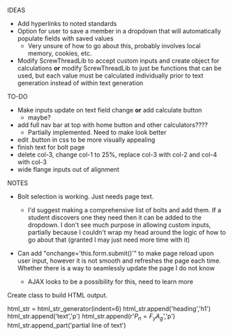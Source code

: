 IDEAS

- Add hyperlinks to noted standards
- Option for user to save a member in a dropdown that will automatically populate fields with saved values
  - Very unsure of how to go about this, probably involves local memory, cookies, etc.
- Modify ScrewThreadLib to accept custom inputs and create object for calculations **or** modify ScrewThreadLib to just be functions that can be used, but each value must be calculated individually prior to text generation instead of within text generation

TO-DO

- Make inputs update on text field change **or** add calculate button
  - maybe?
- add full nav bar at top with home button and other calculators????
  - Partially implemented. Need to make look better
- edit .button in css to be more visually appealing
- finish text for bolt page
- delete col-3, change col-1 to 25%, replace col-3 with col-2 and col-4 with col-3
- wide flange inputs out of alignment

NOTES

- Bolt selection is working. Just needs page text.
  - I'd suggest making a comprehensive list of bolts and add them. If a student discovers one they need then it can be added to the dropdown. I don't see much purpose in allowing custom inputs, partially because I couldn't wrap my head around the logic of how to go about that (granted I may just need more time with it)

- Can add "onchange='this.form.submit()'" to make page reload upon user input, however it is not smooth and refreshes the page each time. Whether there is a way to seamlessly update the page I do not know
  - AJAX looks to be a possibility for this, need to learn more

Create class to build HTML output.

html_str = html_str_generator(indent=6)
html_str.append('heading','h1')
html_str.append('text','p')
html_str.append(r'$P_n = F_y A_g$','p')
html_str.append_part('partial line of text')
